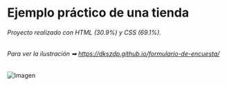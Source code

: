# Ejemplo práctico de una tienda

###### Proyecto realizado con HTML (30.9%) y CSS (69.1%).
###### Para ver la ilustración ➡ https://dkszdp.github.io/formulario-de-encuesta/  


![Imagen](https://github.com/dkszdp/formulario-de-encuesta/blob/main/fotos/formulariodeencuesta.png)